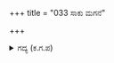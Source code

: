 +++
title = "033 ಸಾಕು ಮಗನೆ"

+++

<details><summary>ಗದ್ಯ (ಕ.ಗ.ಪ) </summary>

33. 'ಮಗನೆ, ಸಾಕು ಮಾಡು. ಈ ಚಿಂತೆ ಏಕೆ ? ಈ ದೀಕ್ಷೆಯನ್ನು ಬಿಡು. ಏಳು ಭೂಮಿಯನ್ನು ಪಾಲಿಸು. ಜೀವಕ್ಕೆ ಉಪಕರಿಸಿದ ಪಾಂಡು ಕುಮಾರರನ್ನು ಕರೆಸಿಕೊಂಡು ಚೆನ್ನಾಗಿ ನೋಡಿಕೊ.  ಕೆಟ್ಟುದನ್ನು ಯೋಚಿಸಬೇಡ' ಎಂದು ಮಗನನ್ನು ಮುದ್ದಾಡಿದನು.
</details>
